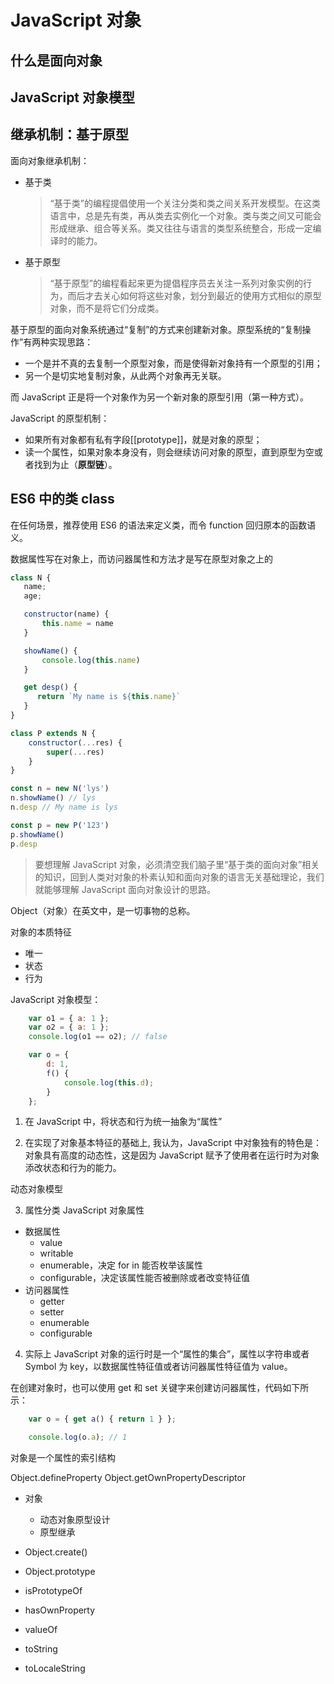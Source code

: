 # JavaScript 对象

## 什么是面向对象

## JavaScript 对象模型

## 继承机制：基于原型

面向对象继承机制：

- 基于类
  > “基于类”的编程提倡使用一个关注分类和类之间关系开发模型。在这类语言中，总是先有类，再从类去实例化一个对象。类与类之间又可能会形成继承、组合等关系。类又往往与语言的类型系统整合，形成一定编译时的能力。
- 基于原型
  > “基于原型”的编程看起来更为提倡程序员去关注一系列对象实例的行为，而后才去关心如何将这些对象，划分到最近的使用方式相似的原型对象，而不是将它们分成类。

基于原型的面向对象系统通过“复制”的方式来创建新对象。原型系统的“复制操作”有两种实现思路：
- 一个是并不真的去复制一个原型对象，而是使得新对象持有一个原型的引用；
- 另一个是切实地复制对象，从此两个对象再无关联。

而 JavaScript 正是将一个对象作为另一个新对象的原型引用（第一种方式）。

JavaScript 的原型机制：
- 如果所有对象都有私有字段[[prototype]]，就是对象的原型；
- 读一个属性，如果对象本身没有，则会继续访问对象的原型，直到原型为空或者找到为止（**原型链**）。

## ES6 中的类 class

在任何场景，推荐使用 ES6 的语法来定义类，而令 function 回归原本的函数语义。



数据属性写在对象上，而访问器属性和方法才是写在原型对象之上的

```js
class N {
   name;
   age;

   constructor(name) {
       this.name = name
   }

   showName() {
       console.log(this.name)
   }

   get desp() {
      return `My name is ${this.name}`
   }
}

class P extends N {
    constructor(...res) {
        super(...res)
    }
}

const n = new N('lys')
n.showName() // lys
n.desp // My name is lys

const p = new P('123')
p.showName()
p.desp
```








> 要想理解 JavaScript 对象，必须清空我们脑子里“基于类的面向对象”相关的知识，回到人类对对象的朴素认知和面向对象的语言无关基础理论，我们就能够理解 JavaScript 面向对象设计的思路。

Object（对象）在英文中，是一切事物的总称。



对象的本质特征
- 唯一
- 状态
- 行为

JavaScript 对象模型：

```js
    var o1 = { a: 1 };
    var o2 = { a: 1 };
    console.log(o1 == o2); // false

    var o = { 
        d: 1,
        f() {
            console.log(this.d);
        }    
    };
```

1. 在 JavaScript 中，将状态和行为统一抽象为“属性”

2. 在实现了对象基本特征的基础上, 我认为，JavaScript 中对象独有的特色是：对象具有高度的动态性，这是因为 JavaScript 赋予了使用者在运行时为对象添改状态和行为的能力。

动态对象模型

3. 属性分类
JavaScript 对象属性
- 数据属性
  - value
  - writable
  - enumerable，决定 for in 能否枚举该属性
  - configurable，决定该属性能否被删除或者改变特征值
- 访问器属性
  - getter
  - setter
  - enumerable
  - configurable

4. 实际上 JavaScript 对象的运行时是一个“属性的集合”，属性以字符串或者 Symbol 为 key，以数据属性特征值或者访问器属性特征值为 value。

在创建对象时，也可以使用 get 和 set 关键字来创建访问器属性，代码如下所示：

```js
    var o = { get a() { return 1 } };

    console.log(o.a); // 1
```

对象是一个属性的索引结构


Object.defineProperty
Object.getOwnPropertyDescriptor

- 对象
  - 动态对象原型设计
  - 原型继承


- Object.create()

- Object.prototype
- isPrototypeOf
- hasOwnProperty
- valueOf
- toString
- toLocaleString